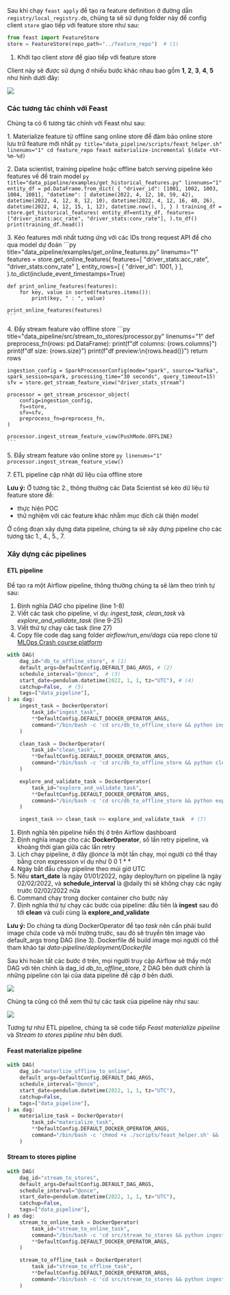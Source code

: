 Sau khi chạy `feast apply` để tạo ra feature definition ở đường dẫn `registry/local_registry.db`, chúng ta sẽ sử dụng folder này để config client `store` giao tiếp với feature store như sau:

```py linenums="1"
from feast import FeatureStore
store = FeatureStore(repo_path="../feature_repo")  # (1)
```

1.  Khởi tạo client *store* để giao tiếp với feature store

Client này sẽ được sử dụng ở nhiều bước khác nhau bao gồm **1**, **2**, **3**, **4**, **5** như hình dưới đây:

<img src="../../../assets/images/mlops-crash-course/data-pipeline/Feast_architecture.png" loading="lazy" />

### Các tương tác chính với Feast

Chúng ta có 6 tương tác chính với Feast như sau:

1\. Materialize feature từ offline sang online store để đảm bảo online store lưu trữ feature mới nhất
    ```py title="data_pipeline/scripts/feast_helper.sh" linenums="1"
    cd feature_repo
    feast materialize-incremental $(date +%Y-%m-%d)
    ```

2\. Data scientist, training pipeline hoặc offline batch serving pipeline kéo features về để train model
    ```py title="data_pipeline/examples/get_historical_features.py" linenums="1"
    entity_df = pd.DataFrame.from_dict(
        {
            "driver_id": [1001, 1002, 1003, 1004, 1001],
            "datetime": [
                datetime(2022, 4, 12, 10, 59, 42),
                datetime(2022, 4, 12, 8, 12, 10),
                datetime(2022, 4, 12, 16, 40, 26),
                datetime(2022, 4, 12, 15, 1, 12),
                datetime.now(),
            ],
        }
    )
    training_df = store.get_historical_features(
        entity_df=entity_df,
        features=["driver_stats:acc_rate", "driver_stats:conv_rate"],
    ).to_df()
    print(training_df.head())
    ```

3\. Kéo features mới nhất tương ứng với các IDs trong request API để cho qua model dự đoán
    ```py title="data_pipeline/examples/get_online_features.py" linenums="1"
    features = store.get_online_features(
        features=[
            "driver_stats:acc_rate",
            "driver_stats:conv_rate"
        ],
        entity_rows=[
            {
                "driver_id": 1001,
            }
        ],
    ).to_dict(include_event_timestamps=True)

    def print_online_features(features):
        for key, value in sorted(features.items()):
            print(key, " : ", value)

    print_online_features(features)
    ```

4\. Đẩy stream feature vào offline store
    ```py title="data_pipeline/src/stream_to_stores/processor.py" linenums="1"
    def preprocess_fn(rows: pd.DataFrame):
        print(f"df columns: {rows.columns}")
        print(f"df size: {rows.size}")
        print(f"df preview:\n{rows.head()}")
        return rows

    ingestion_config = SparkProcessorConfig(mode="spark", source="kafka", spark_session=spark, processing_time="30 seconds", query_timeout=15)
    sfv = store.get_stream_feature_view("driver_stats_stream")

    processor = get_stream_processor_object(
        config=ingestion_config,
        fs=store,
        sfv=sfv,
        preprocess_fn=preprocess_fn,
    )

    processor.ingest_stream_feature_view(PushMode.OFFLINE)
    ```

5\. Đẩy stream feature vào online store
    ```py linenums="1"
    processor.ingest_stream_feature_view()
    ```

7\. ETL pipeline cập nhật dữ liệu của offline store

**Lưu ý:** Ở tương tác 2., thông thường các Data Scientist sẽ kéo dữ liệu từ feature store để:

- thực hiện POC
- thử nghiệm với các feature khác nhằm mục đích cải thiện model

Ở công đoạn xây dựng data pipeline, chúng ta sẽ xây dựng pipeline cho các tương tác 1., 4., 5., 7.

### Xây dựng các pipelines
#### ETL pipeline
Để tạo ra một Airflow pipeline, thông thường chúng ta sẽ làm theo trình tự sau:

1. Định nghĩa *DAG* cho pipeline (line 1-8)
2. Viết các task cho pipeline, ví dụ: *ingest_task*, *clean_task* và *explore_and_validate_task* (line 9-25)
3. Viết thứ tự chạy các task (line 27)
4. Copy file code dag sang folder *airflow/run_env/dags* của repo clone từ [MLOps Crash course platform](https://github.com/MLOpsVN/mlops-crash-course-platform)

```py title="data_pipeline/dags/db_to_offline_store.py" linenums="1"
with DAG(
    dag_id="db_to_offline_store", # (1)
    default_args=DefaultConfig.DEFAULT_DAG_ARGS, # (2)
    schedule_interval="@once",  # (3)
    start_date=pendulum.datetime(2022, 1, 1, tz="UTC"), # (4)
    catchup=False,  # (5)
    tags=["data_pipeline"],
) as dag:
    ingest_task = DockerOperator(
        task_id="ingest_task",
        **DefaultConfig.DEFAULT_DOCKER_OPERATOR_ARGS,
        command="/bin/bash -c 'cd src/db_to_offline_store && python ingest.py'",  # (6)
    )

    clean_task = DockerOperator(
        task_id="clean_task",
        **DefaultConfig.DEFAULT_DOCKER_OPERATOR_ARGS,
        command="/bin/bash -c 'cd src/db_to_offline_store && python clean.py'",
    )

    explore_and_validate_task = DockerOperator(
        task_id="explore_and_validate_task",
        **DefaultConfig.DEFAULT_DOCKER_OPERATOR_ARGS,
        command="/bin/bash -c 'cd src/db_to_offline_store && python explore_and_validate.py'",
    )

    ingest_task >> clean_task >> explore_and_validate_task  # (7)
```

1.  Định nghĩa tên pipeline hiển thị ở trên Airflow dashboard
2.  Định nghĩa image cho các **DockerOperator**, số lần retry pipeline, và khoảng thời gian giữa các lần retry
3.  Lịch chạy pipeline, ở đây *@once* là một lần chạy, mọi người có thể thay bằng cron expression ví dụ như 0 0 1 * *
4.  Ngày bắt đầu chạy pipeline theo múi giờ UTC
5.  Nếu **start_date** là ngày 01/01/2022, ngày deploy/turn on pipeline là ngày 02/02/2022, và **schedule_interval** là @daily thì sẽ không chạy các ngày trước 02/02/2022 nữa
6.  Command chạy trong docker container cho bước này
7.  Định nghĩa thứ tự chạy các bước của pipeline: đầu tiên là **ingest** sau đó tới **clean** và cuối cùng là **explore_and_validate**

**Lưu ý:** Do chúng ta dùng DockerOperator để tạo *task* nên cần phải build image chứa code và môi trường trước, sau đó sẽ truyền tên image vào default_args trong DAG (line 3). Dockerfile để build image mọi người có thể tham khảo tại *data-pipeline/deployment/Dockerfile*

Sau khi hoàn tất các bước ở trên, mọi người truy cập Airflow sẽ thấy một DAG với tên chính là dag_id *db_to_offline_store*, 2 DAG bên dưới chính là những pipeline còn lại của data pipeline đề cập ở bên dưới.

<img src="../../../assets/images/mlops-crash-course/data-pipeline/airflow1.png" loading="lazy" />

Chúng ta cũng có thể xem thứ tự các task của pipeline này như sau:

<img src="../../../assets/images/mlops-crash-course/data-pipeline/airflow2.png" loading="lazy" />

Tương tự như ETL pipeline, chúng ta sẽ code tiếp *Feast materialize pipeline* và *Stream to stores pipline* như bên dưới.

#### Feast materialize pipeline
```py title="data_pipeline/dags/materialize_offline_to_online.py" linenums="1"
with DAG(
    dag_id="materlize_offline_to_online",
    default_args=DefaultConfig.DEFAULT_DAG_ARGS,
    schedule_interval="@once",
    start_date=pendulum.datetime(2022, 1, 1, tz="UTC"),
    catchup=False,
    tags=["data_pipeline"],
) as dag:
    materialize_task = DockerOperator(
        task_id="materialize_task",
        **DefaultConfig.DEFAULT_DOCKER_OPERATOR_ARGS,
        command="/bin/bash -c 'chmod +x ./scripts/feast_helper.sh' && ./scripts/feast_helper.sh",
    )
```
#### Stream to stores pipline
```py title="data_pipeline/dags/stream_to_stores.py" linenums="1"
with DAG(
    dag_id="stream_to_stores",
    default_args=DefaultConfig.DEFAULT_DAG_ARGS,
    schedule_interval="@once",
    start_date=pendulum.datetime(2022, 1, 1, tz="UTC"),
    catchup=False,
    tags=["data_pipeline"],
) as dag:
    stream_to_online_task = DockerOperator(
        task_id="stream_to_online_task",
        command="/bin/bash -c 'cd src/stream_to_stores && python ingest.py --store online'",
        **DefaultConfig.DEFAULT_DOCKER_OPERATOR_ARGS,
    )

    stream_to_offline_task = DockerOperator(
        task_id="stream_to_offline_task",
        **DefaultConfig.DEFAULT_DOCKER_OPERATOR_ARGS,
        command="/bin/bash -c 'cd src/stream_to_stores && python ingest.py --store offline'",
    )
```
